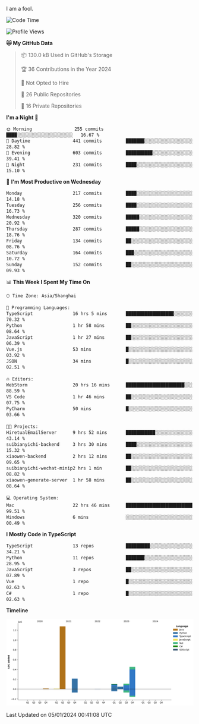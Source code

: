I am a fool.

<!--START_SECTION:waka-->
![Code Time](http://img.shields.io/badge/Code%20Time-1%2C052%20hrs%2028%20mins-blue)

![Profile Views](http://img.shields.io/badge/Profile%20Views-0-blue)

**🐱 My GitHub Data** 

> 📦 130.0 kB Used in GitHub's Storage 
 > 
> 🏆 36 Contributions in the Year 2024
 > 
> 🚫 Not Opted to Hire
 > 
> 📜 26 Public Repositories 
 > 
> 🔑 16 Private Repositories 
 > 
**I'm a Night 🦉** 

```text
🌞 Morning                255 commits         ████░░░░░░░░░░░░░░░░░░░░░   16.67 % 
🌆 Daytime                441 commits         ███████░░░░░░░░░░░░░░░░░░   28.82 % 
🌃 Evening                603 commits         ██████████░░░░░░░░░░░░░░░   39.41 % 
🌙 Night                  231 commits         ████░░░░░░░░░░░░░░░░░░░░░   15.10 % 
```
📅 **I'm Most Productive on Wednesday** 

```text
Monday                   217 commits         ████░░░░░░░░░░░░░░░░░░░░░   14.18 % 
Tuesday                  256 commits         ████░░░░░░░░░░░░░░░░░░░░░   16.73 % 
Wednesday                320 commits         █████░░░░░░░░░░░░░░░░░░░░   20.92 % 
Thursday                 287 commits         █████░░░░░░░░░░░░░░░░░░░░   18.76 % 
Friday                   134 commits         ██░░░░░░░░░░░░░░░░░░░░░░░   08.76 % 
Saturday                 164 commits         ███░░░░░░░░░░░░░░░░░░░░░░   10.72 % 
Sunday                   152 commits         ██░░░░░░░░░░░░░░░░░░░░░░░   09.93 % 
```


📊 **This Week I Spent My Time On** 

```text
🕑︎ Time Zone: Asia/Shanghai

💬 Programming Languages: 
TypeScript               16 hrs 5 mins       ██████████████████░░░░░░░   70.32 % 
Python                   1 hr 58 mins        ██░░░░░░░░░░░░░░░░░░░░░░░   08.64 % 
JavaScript               1 hr 27 mins        ██░░░░░░░░░░░░░░░░░░░░░░░   06.39 % 
Vue.js                   53 mins             █░░░░░░░░░░░░░░░░░░░░░░░░   03.92 % 
JSON                     34 mins             █░░░░░░░░░░░░░░░░░░░░░░░░   02.51 % 

🔥 Editors: 
WebStorm                 20 hrs 16 mins      ██████████████████████░░░   88.59 % 
VS Code                  1 hr 46 mins        ██░░░░░░░░░░░░░░░░░░░░░░░   07.75 % 
PyCharm                  50 mins             █░░░░░░░░░░░░░░░░░░░░░░░░   03.66 % 

🐱‍💻 Projects: 
HiretualEmailServer      9 hrs 52 mins       ███████████░░░░░░░░░░░░░░   43.14 % 
suibianyichi-backend     3 hrs 30 mins       ████░░░░░░░░░░░░░░░░░░░░░   15.32 % 
xiaowen-backend          2 hrs 12 mins       ██░░░░░░░░░░░░░░░░░░░░░░░   09.65 % 
suibianyichi-wechat-minip2 hrs 1 min         ██░░░░░░░░░░░░░░░░░░░░░░░   08.82 % 
xiaowen-generate-server  1 hr 58 mins        ██░░░░░░░░░░░░░░░░░░░░░░░   08.64 % 

💻 Operating System: 
Mac                      22 hrs 46 mins      █████████████████████████   99.51 % 
Windows                  6 mins              ░░░░░░░░░░░░░░░░░░░░░░░░░   00.49 % 
```

**I Mostly Code in TypeScript** 

```text
TypeScript               13 repos            █████████░░░░░░░░░░░░░░░░   34.21 % 
Python                   11 repos            ███████░░░░░░░░░░░░░░░░░░   28.95 % 
JavaScript               3 repos             ██░░░░░░░░░░░░░░░░░░░░░░░   07.89 % 
Vue                      1 repo              █░░░░░░░░░░░░░░░░░░░░░░░░   02.63 % 
C#                       1 repo              █░░░░░░░░░░░░░░░░░░░░░░░░   02.63 % 
```



**Timeline**

![Lines of Code chart](https://raw.githubusercontent.com/VeejaLiu/VeejaLiu/master/assets/bar_graph.png)


 Last Updated on 05/01/2024 00:41:08 UTC
<!--END_SECTION:waka-->
